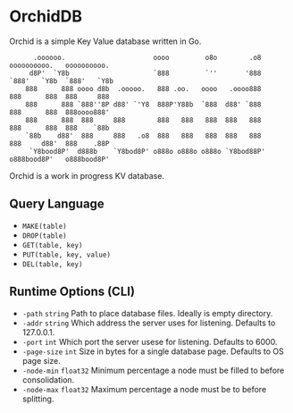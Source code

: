 # OrchidDB
Orchid is a simple Key Value database written in Go.

```
      .oooooo.                      oooo         o8o        .o8     oooooooooo.   oooooooooo.
     d8P'  `Y8b                     `888         `''       '888     `888'   `Y8b  `888'   `Y8b
    888      888 oooo d8b  .ooooo.   888 .oo.   oooo   .oooo888      888      888  888     888
    888      888 `888''8P d88' `'Y8  888P'Y88b  `888  d88' `888      888      888  888oooo888'
    888      888  888     888        888   888   888  888   888      888      888  888    `88b
    `88b    d88'  888     888   .o8  888   888   888  888   888      888     d88'  888    .88P
     `Y8bood8P'  d888b    `Y8bod8P' o888o o888o o888o `Y8bod88P'    o888bood8P'   o888bood8P'
```

Orchid is a work in progress KV database.

## Query Language

* `MAKE(table)`
* `DROP(table)`
* `GET(table, key)`
* `PUT(table, key, value)`
* `DEL(table, key)`

## Runtime Options (CLI)
	
* `-path`      `string`   Path to place database files. Ideally is empty directory.
* `-addr`      `string`   Which address the server uses for listening. Defaults to 127.0.0.1.
* `-port`      `int`      Which port the server usese for listening. Defaults to 6000.
* `-page-size` `int`      Size in bytes for a single database page. Defaults to OS page size.
* `-node-min`  `float32`  Minimum percentage a node must be filled to before consolidation.
* `-node-max`  `float32`  Maximum percentage a node must be to before splitting.

